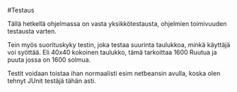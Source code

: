 <!-- font: brandon --> 
#Testaus

Tällä hetkellä ohjelmassa on vasta yksikkötestausta, ohjelmien toimivuuden testausta varten. 

Tein myös suorituskyky testin, joka testaa suurinta taulukkoa, minkä käyttäjä voi syöttää. Eli 40x40 kokoinen taulukko, tämä tarkoittaa 1600 Ruutua ja puuta jossa on 1600 solmua.

Testit voidaan toistaa ihan normaalisti esim netbeansin avulla, koska olen tehnyt JUnit testäjä tähän asti.


